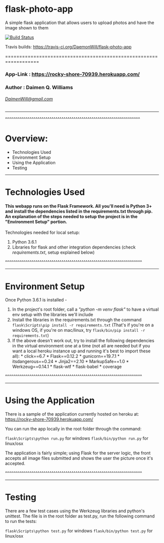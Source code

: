 # flask-photo-app
A simple flask application that allows users to upload photos and have the image shown to them

[![Build Status](https://travis-ci.org/DaemonWill/flask-photo-app.svg?branch=master)](https://travis-ci.org/DaemonWill/flask-photo-app)

Travis builds: https://travis-ci.org/DaemonWill/flask-photo-app

==================================================================
### App-Link : https://rocky-shore-70939.herokuapp.com/

### Author : Daimen Q. Williams
###### [DaimenWill@gmail.com](mailto:DaimenWill@gmail.com)

---
^^^^^^^^^^^^^^^^^^^^^^^^^^^^^^^^^^^^^^^^^^^^^^^^^^^^^^^^^^^^^^^^^^^

# Overview:
  * Technologies Used
  * Environment Setup
  * Using the Application
  * Testing

-------


# Technologies Used

#### This webapp runs on the Flask Framework. All you'll need is Python 3+ and install the dependencies listed in the requirements.txt through pip. An explanation of the steps needed to setup the project is in the "Environment Setup" portion.

Technologies needed for local setup:
  1. Python 3.6.1
  4. Libraries for flask and other integration dependencies (check _requirements.txt_, setup explained below)

^^^^^^^^^^^^^^^^^^^^^^^^^^^^^^^^^^^^^^^^^^^^^^^^^^^^^^^^^^^^^^^^^^^^

-------

# Environment Setup

Once Python 3.6.1 is installed -

  1. In the project's root folder, call a _"python -m venv flask"_ to have a virtual env setup with the libraries we'll include
  2. Install the libraries in the requirements.txt through the command `flask\Scripts\pip install -r requirements.txt` (That's if you're on a windows OS, if you're on mac/linux, try `flask/bin/pip install -r requirements.txt`)
  3. If the above doesn't work out, try to install the following dependencies in the virtual environment one at a time (not all are needed but if you want a local heroku instance up and running it's best to import these all):
    * click==6.7
    * Flask==0.12.2
    * gunicorn==19.7.1
    * itsdangerous==0.24
    * Jinja2==2.10
    * MarkupSafe==1.0
    * Werkzeug==0.14.1
    * flask-wtf
    * flask-babel
    * coverage

^^^^^^^^^^^^^^^^^^^^^^^^^^^^^^^^^^^^^^^^^^^^^^^^^^^^^^^^^^^^^^^^^^^^

-------

# Using the Application

There is a sample of the application currently hosted on heroku at: https://rocky-shore-70939.herokuapp.com/

You can run the app locally in the root folder through the command:

`flask\Scripts\python run.py` for windows
`flask/bin/python run.py` for linux/osx

The application is fairly simple; using Flask for the server logic, the front accepts all image files submitted and shows the user the picture once it's accepted.


^^^^^^^^^^^^^^^^^^^^^^^^^^^^^^^^^^^^^^^^^^^^^^^^^^^^^^^^^^^^^^^^^^^^

-------

# Testing
There are a few test cases using the Werkzeug libraries and python's unittest. The file is in the root folder as test.py, run the following command to run the tests:

`flask\Scripts\python test.py` for windows
`flask/bin/python test.py` for linux/osx
